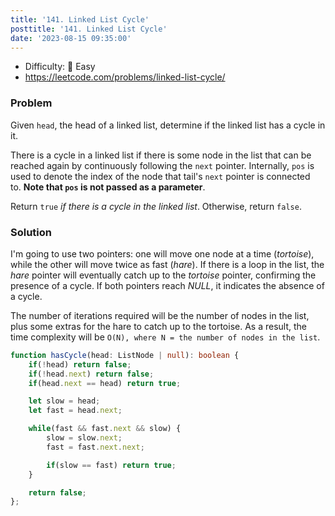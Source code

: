 ```yaml
---
title: '141. Linked List Cycle'
posttitle: '141. Linked List Cycle'
date: '2023-08-15 09:35:00'
---
```


- Difficulty: 🍰 Easy
- https://leetcode.com/problems/linked-list-cycle/

### Problem

Given `head`, the head of a linked list, determine if the linked list has a cycle in it.

There is a cycle in a linked list if there is some node in the list that can be reached again by continuously following the `next` pointer. Internally, `pos` is used to denote the index of the node that tail's `next` pointer is connected to. **Note that `pos` is not passed as a parameter**.

Return `true` _if there is a cycle in the linked list_. Otherwise, return `false`.

### Solution

I'm going to use two pointers: one will move one node at a time (_tortoise_), while the other will move twice as fast (_hare_). If there is a loop in the list, the _hare_ pointer will eventually catch up to the _tortoise_ pointer, confirming the presence of a cycle. If both pointers reach _NULL_, it indicates the absence of a cycle.

The number of iterations required will be the number of nodes in the list, plus some extras for the hare to catch up to the tortoise. As a result, the time complexity will be `O(N), where N = the number of nodes in the list`.

```ts
function hasCycle(head: ListNode | null): boolean {
    if(!head) return false;
    if(!head.next) return false;
    if(head.next == head) return true;

    let slow = head;
    let fast = head.next;

    while(fast && fast.next && slow) {
        slow = slow.next;
        fast = fast.next.next;

        if(slow == fast) return true;
    }

    return false;
};
```